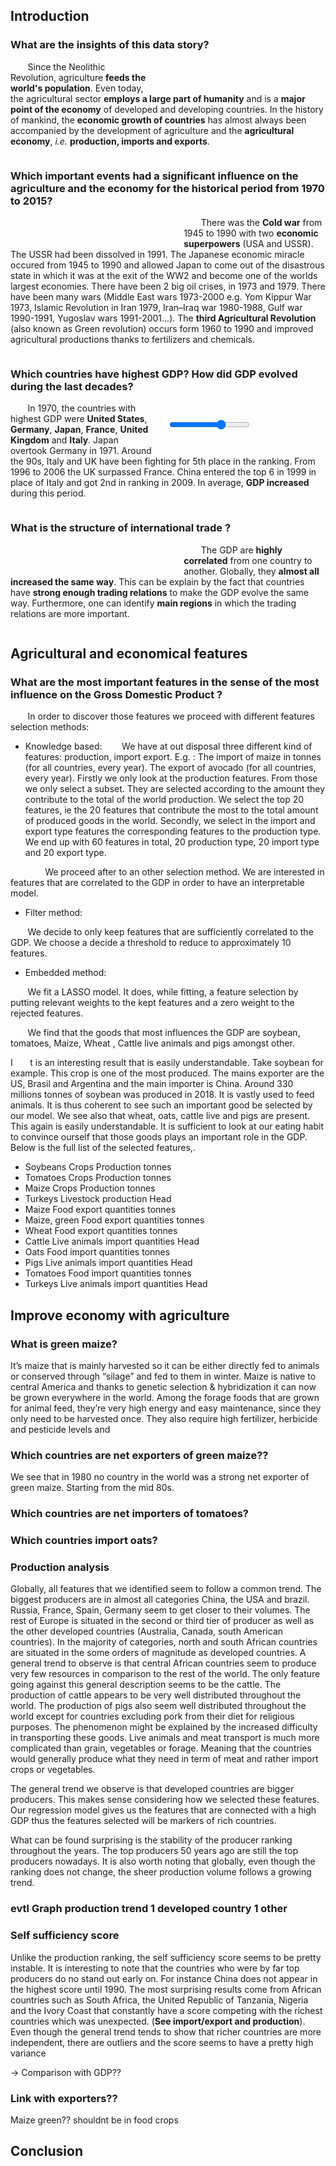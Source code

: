 ## Introduction <a name="preface"></a>

### What are the insights of this data story?

<div style="float: right; width: 45%; margin: 5% 5% 5% 5%;" w3-include-html="plots/wordcloud2.html"></div>

&nbsp;&nbsp;&nbsp;&nbsp;&nbsp;&nbsp; Since the Neolithic Revolution, agriculture **feeds the world's population**. Even today, the agricultural sector **employs a large part of humanity** and is a **major point of the economy** of developed and developing countries. In the history of mankind, the **economic growth of countries** has almost always been accompanied by the development of agriculture and the **agricultural economy**, *i.e.* **production, imports and exports**.

<div style="clear: right; width: 100%;"></div>

### Which important events had a significant influence on the agriculture and the economy for the historical period from 1970 to 2015?

<div style="float: left; width: 45%; margin: 5% 5% 5% 5%;" w3-include-html="plots/ussrdiss.html"></div>

&nbsp;&nbsp;&nbsp;&nbsp;&nbsp;&nbsp; There was the **Cold war** from 1945 to 1990 with two **economic superpowers** (USA and USSR). The USSR had been dissolved in 1991. The Japanese economic miracle occured from 1945 to 1990 and allowed Japan to come out of the disastrous state in which it was at the exit of the WW2 and become one of the worlds largest economies. There have been 2 big oil crises, in 1973 and 1979. There have been many wars (Middle East wars 1973-2000 e.g. Yom Kippur War 1973, Islamic Revolution in Iran 1979, Iran–Iraq war 1980-1988, Gulf war 1990-1991, Yugoslav wars 1991-2001...). The **third Agricultural Revolution** (also known as Green revolution) occurs form 1960 to 1990 and improved agricultural productions thanks to fertilizers and chemicals.

<div style="clear: left; width: 100%;"></div>

### Which countries have highest GDP? How did GDP evolved during the last decades?

<div style="float: right; width: 45%; margin: 5% 5% 5% 5%;"> 
  <div class="slidecontainer">
    <input type="range" min="1970" max="2015" value="2000" class="slider" id="myRange">
    <span id="map"></span>
  </div>
  <script>
    var slider = document.getElementById("myRange");
    var output = document.getElementById("map");
    output.innerHTML = 'GDP in the world in '+slider.value.toString()+'\n<object style="width: 100%; height: 400px;" type="text/html" data="plots/'+slider.value.toString()+'GDP.html" ></object>';
    slider.oninput = function() {
      output.innerHTML = 'GDP in the world in '+this.value.toString()+'\n<object style="width: 100%; height: 400px;" type="text/html" data="plots/'+this.value.toString()+'GDP.html" ></object>'
    }
  </script>
  <style>
.slidecontainer {
  width: 100%;
}

.slider {
  -webkit-appearance: none;
  width: 100%;
  height: 15px;
  border-radius: 5px;
  background: #d3d3d3;
  outline: none;
  opacity: 0.7;
  -webkit-transition: .2s;
  transition: opacity .2s;
}

.slider:hover {
  opacity: 1;
}

.slider::-webkit-slider-thumb {
  -webkit-appearance: none;
  appearance: none;
  width: 25px;
  height: 25px;
  border-radius: 50%;
  background: #4CAF50;
  cursor: pointer;
}

.slider::-moz-range-thumb {
  width: 25px;
  height: 25px;
  border-radius: 50%;
  background: #4CAF50;
  cursor: pointer;
}
</style>
</div>

&nbsp;&nbsp;&nbsp;&nbsp;&nbsp;&nbsp; In 1970, the countries with highest GDP were **United States**, **Germany**, **Japan**, **France**, **United Kingdom** and **Italy**. Japan overtook Germany in 1971. Around the 90s, Italy and UK have been fighting for 5th place in the ranking. From 1996 to 2006 the UK surpassed France. China entered the top 6 in 1999 in place of Italy and got 2nd in ranking in 2009. In average, **GDP increased** during this period.

<div style="clear: right; width: 100%;"></div>

### What is the structure of international trade ?

<div style="float: left; width: 45%; margin: 5% 5% 5% 5%;" w3-include-html="plots/clusters.html"></div>

&nbsp;&nbsp;&nbsp;&nbsp;&nbsp;&nbsp; The GDP are **highly correlated** from one country to another. Globally, they **almost all increased the same way**. This can be explain by the fact that countries have **strong enough trading relations** to make the GDP evolve the same way. Furthermore, one can identify **main regions** in which the trading relations are more important.

<div style="clear: left; width: 100%;"></div>

## Agricultural and economical features <a name="sources"></a>

### What are the most important features in the sense of the most influence on the Gross Domestic Product ? 

&nbsp;&nbsp;&nbsp;&nbsp;&nbsp;&nbsp; In order to discover those features we proceed with different features selection methods: 
- Knowledge based: 
&nbsp;&nbsp;&nbsp;&nbsp;&nbsp;&nbsp; We have at out disposal three different kind of features: production, import export. E.g. : The import of maize in tonnes (for all countries,  every year). The export of avocado (for all countries, every year). 
Firstly we only look at the production features. From those we only select a subset. They are selected according to the amount they contribute to the total of the world production. We select the top 20 features, ie the 20 features that contribute the most to the total amount  of produced goods in the world. 
Secondly, we select in the import and export type features the corresponding features to the production type. We end up with 60 features in total, 20 production type, 20 import type and 20 export type. 

&nbsp;&nbsp;&nbsp;&nbsp;&nbsp;&nbsp; &nbsp;&nbsp;&nbsp;&nbsp;&nbsp;&nbsp; We proceed after to an other selection method. We are interested in features that are correlated to the GDP in order to have an interpretable model. 
- Filter method:

&nbsp;&nbsp;&nbsp;&nbsp;&nbsp;&nbsp; We decide to only keep features that are sufficiently correlated to the GDP. We choose a decide a threshold to reduce to approximately 10 features.

- Embedded method:

&nbsp;&nbsp;&nbsp;&nbsp;&nbsp;&nbsp; We fit a LASSO model. It does, while fitting, a feature selection by putting relevant weights to the kept features and a zero weight to the rejected features.  

&nbsp;&nbsp;&nbsp;&nbsp;&nbsp;&nbsp; We find that the  goods that most influences the GDP are soybean, tomatoes, Maize, Wheat , Cattle live animals and pigs amongst other. 

I&nbsp;&nbsp;&nbsp;&nbsp;&nbsp;&nbsp; t is an interesting result that is easily understandable. Take soybean for example. This crop is one of the most produced. The mains exporter are the US, Brasil and Argentina and the main importer is China. Around 330 millions tonnes of soybean was produced in 2018. It is vastly used to feed animals. It is thus coherent to see such an important good be selected by our model. We see also that wheat, oats, cattle live and pigs are present. This again is easily understandable. It is sufficient to look at our eating habit to convince ourself that those goods plays an important role in the GDP. Below is the full list of the selected features,. 

- Soybeans Crops Production tonnes
- Tomatoes Crops Production tonnes
- Maize Crops Production tonnes
- Turkeys Livestock production Head
- Maize Food export quantities tonnes
- Maize, green Food export quantities tonnes
- Wheat Food export quantities tonnes
- Cattle Live animals import quantities Head
- Oats Food import quantities tonnes
- Pigs Live animals import quantities Head
- Tomatoes Food import quantities tonnes
- Turkeys Live animals import quantities Head

## Improve economy with agriculture <a name="results"></a>

### What is green maize?

It’s maize that is mainly harvested so it can be either directly fed to animals or conserved through “silage” and fed to them in winter. Maize is native to central America and thanks to genetic selection & hybridization it can now be grown everywhere in the world. Among the forage foods that are grown for animal feed, they’re very high energy and easy maintenance, since they only need to be harvested once. They also require high fertilizer, herbicide and pesticide levels and 

### Which countries are net exporters of green maize??
We see that in 1980 no country in the world was a strong net exporter of green maize. Starting from the mid 80s.

### Which countries are net importers of tomatoes?

### Which countries import oats?

### Production analysis

Globally, all features that we identified seem to follow a common trend. The biggest producers are in almost all categories China, the USA and brazil. Russia, France, Spain, Germany seem to get closer to their volumes. The rest of Europe is situated in the second or third tier of producer as well as the other developed countries (Australia, Canada, south American countries). In the majority of categories, north and south African countries are situated in the some orders of magnitude as developed countries. A general trend to observe is that central African countries seem to produce very few resources in comparison to the rest of the world. The only feature going against this general description seems to be the cattle. The production of cattle appears to be very well distributed throughout the world. The production of pigs also seem well distributed throughout the world except for countries excluding pork from their diet for religious purposes. The phenomenon might be explained by the increased difficulty in transporting these goods. Live animals and meat transport is much more complicated than grain, vegetables or forage. Meaning that the countries would generally produce what they need in term of meat and rather import crops or vegetables.  

The general trend we observe is that developed countries are bigger producers. This makes sense considering how we selected these features. Our regression model gives us the features that are connected with a high GDP thus the features selected will be markers of rich countries.

What can be found surprising is the stability of the producer ranking throughout the years. The top producers 50 years ago are still the top producers nowadays. It is also worth noting that globally, even though the ranking does not change, the sheer production volume follows a growing trend.

### evtl Graph production trend 1 developed country 1 other



### Self sufficiency score

Unlike the production ranking, the self sufficiency score seems to be pretty instable. It is interesting to note that the countries who were by far top producers do no stand out early on. For instance China does not appear in the highest score until 1990. The most surprising results come from African countries such as South Africa, the United Republic of Tanzania, Nigeria and the Ivory Coast that constantly have a score competing with the richest countries which was unexpected. (**See import/export and production**). Even though the general trend tends to show that richer countries are more independent, there are outliers and the score seems to have a pretty high variance



-> Comparison with GDP??

### Link with exporters??



Maize green?? shouldnt be in food crops


## Conclusion <a name="conclusion"></a>

<!--- <div w3-include-html="plots/wordcloud1.html"></div> -->

<!--- <div w3-include-html="plots/map2.html"></div> -->

<!--- <div w3-include-html="plots/map1.html"></div> -->

